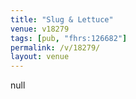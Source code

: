 ```yaml
---
title: "Slug & Lettuce"
venue: v18279
tags: [pub, "fhrs:126682"]
permalink: /v/18279/
layout: venue
---
```

null